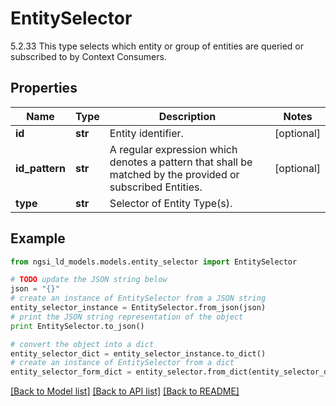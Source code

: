# EntitySelector

5.2.33 This type selects which entity or group of entities are queried or subscribed to by Context Consumers. 

## Properties
Name | Type | Description | Notes
------------ | ------------- | ------------- | -------------
**id** | **str** | Entity identifier.  | [optional] 
**id_pattern** | **str** | A regular expression which denotes a pattern that shall be matched by the provided or subscribed Entities.  | [optional] 
**type** | **str** | Selector of Entity Type(s).  | 

## Example

```python
from ngsi_ld_models.models.entity_selector import EntitySelector

# TODO update the JSON string below
json = "{}"
# create an instance of EntitySelector from a JSON string
entity_selector_instance = EntitySelector.from_json(json)
# print the JSON string representation of the object
print EntitySelector.to_json()

# convert the object into a dict
entity_selector_dict = entity_selector_instance.to_dict()
# create an instance of EntitySelector from a dict
entity_selector_form_dict = entity_selector.from_dict(entity_selector_dict)
```
[[Back to Model list]](../README.md#documentation-for-models) [[Back to API list]](../README.md#documentation-for-api-endpoints) [[Back to README]](../README.md)



